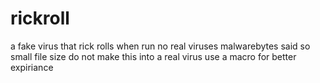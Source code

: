 # rickroll
a fake virus that rick rolls when run
no real viruses malwarebytes said so
small file size
do not make this into a real virus
use a macro for better expiriance 
